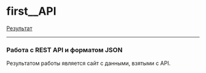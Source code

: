 # first__API
[Результат](https://maksgd.github.io/first__API/)
***
### Работа с REST API и форматом JSON 

Результатом работы является сайт с данными, взятыми с API.
